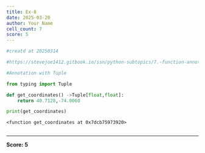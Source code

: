 ```yaml
---
title: Ex-8
date: 2025-03-20
author: Your Name
cell_count: 7
score: 5
---
```


```python
#creatd at 20250314
```


```python
#https://stevejoe1412.gitbook.io/ssn/python-subtopics/7.-function-annotations
```


```python
#Annotation with Tuple
```


```python
from typing import Tuple
```


```python
def get_coordinates() ->Tuple[float,float]:
    return 40.7128,-74.0060
```


```python
print(get_coordinates)
```

    <function get_coordinates at 0x7dcb75973920>



```python

```


---
**Score: 5**